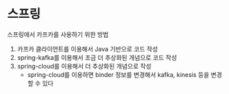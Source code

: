 # 스프링
스프링에서 카프카를 사용하기 위한 방법
1. 카프카 클라이언트를 이용해서 Java 기반으로 코드 작성
2. spring-kafka를 이용해서 조금 더 추상화된 개념으로 코드 작성
3. spring-cloud를 이용해서 더 추상화된 개념으로 작성
   - spring-cloud를 이용하면 binder 정보를 변경해서 kafka, kinesis 등을 변경할 수 있다
